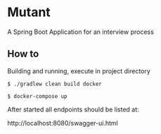 # Mutant
A Spring Boot Application for an interview process

## How to

Building and running, execute in project directory

`$ ./gradlew clean build docker`

`$ docker-compose up`

After started all endpoints should be listed at:

http://localhost:8080/swagger-ui.html
